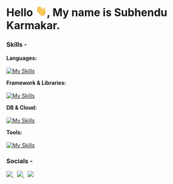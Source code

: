# Hello <img width="30" src="https://github.com/Venom-61/Venom-61/blob/main/assets/gif/Hi.gif" />, My name is Subhendu Karmakar.

### Skills -

**Languages:**  
<br />
[![My Skills](https://skillicons.dev/icons?i=c,cpp,cs,js,ts)]()

**Framework & Libraries:**
<br />
<br />
[![My Skills](https://skillicons.dev/icons?i=bootstrap,tailwind,materialui,react,redux,nextjs,angular,d3,threejs,nodejs,express,dotnet,godot,unity)]()

**DB & Cloud:**
<br />
<br />
[![My Skills](https://skillicons.dev/icons?i=mysql,postgres)]()

**Tools:**
<br />
<br />
[![My Skills](https://skillicons.dev/icons?i=git,bash,linux,vim,neovim,lua,postman,docker,vscode,visualstudio
)]()

### Socials -

<p align="left">
  <a href="https://twitter.com/maikarmahoon" target="_blank">
    <img src="https://skillicons.dev/icons?i=twitter" />
  </a>
  &nbsp;
  <a href="https://www.linkedin.com/in/maikarmahoon/" target="_blank">
    <img src="https://skillicons.dev/icons?i=linkedin" />
  </a>
  &nbsp;
  <a href="https://stackoverflow.com/users/14745054/subhendu-karmakar" target="_blank">
    <img src="https://skillicons.dev/icons?i=stackoverflow" />
  </a>
</p>
